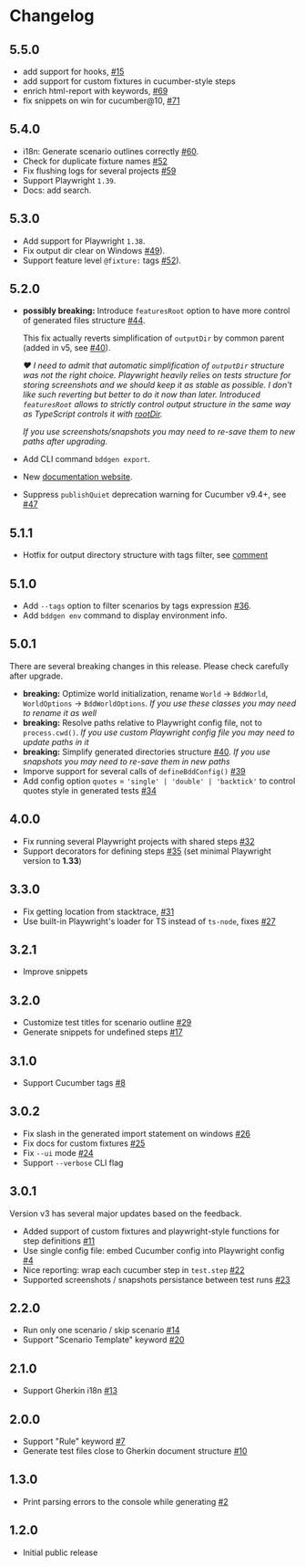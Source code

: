# Changelog

## 5.5.0
* add support for hooks, [#15](https://github.com/vitalets/playwright-bdd/issues/15)
* add support for custom fixtures in cucumber-style steps
* enrich html-report with keywords, [#69](https://github.com/vitalets/playwright-bdd/issues/69)
* fix snippets on win for cucumber@10, [#71](https://github.com/vitalets/playwright-bdd/issues/71)

## 5.4.0
* i18n: Generate scenario outlines correctly [#60](https://github.com/vitalets/playwright-bdd/issues/60).
* Check for duplicate fixture names [#52](https://github.com/vitalets/playwright-bdd/issues/52)
* Fix flushing logs for several projects [#59](https://github.com/vitalets/playwright-bdd/issues/59)
* Support Playwright `1.39`.
* Docs: add search.

## 5.3.0
* Add support for Playwright `1.38`.
* Fix output dir clear on Windows [#49](https://github.com/vitalets/playwright-bdd/issues/49)).
* Support feature level `@fixture:` tags [#52](https://github.com/vitalets/playwright-bdd/issues/52)).

## 5.2.0

* **possibly breaking:** Introduce `featuresRoot` option to have more control of generated files structure [#44](https://github.com/vitalets/playwright-bdd/issues/44).

  This fix actually reverts simplification of `outputDir` by common parent (added in v5, see [#40](https://github.com/vitalets/playwright-bdd/issues/40)).

  *❤️ I need to admit that automatic simplification of `outputDir` structure was not the right choice. Playwright heavily relies on tests structure for storing screenshots and we should keep it as stable as possible. I don't like such reverting but better to do it now than later. Introduced `featuresRoot` allows to strictly control output structure in the same way as TypeScript controls it with [rootDir](https://www.typescriptlang.org/tsconfig#rootDir).*

  *If you use screenshots/snapshots you may need to re-save them to new paths after upgrading.*

* Add CLI command `bddgen export`.
* New [documentation website](https://vitalets.github.io/playwright-bdd/#/).
* Suppress `publishQuiet` deprecation warning for Cucumber v9.4+, see [#47](https://github.com/vitalets/playwright-bdd/issues/47)

## 5.1.1
* Hotfix for output directory structure with tags filter, see [comment](https://github.com/vitalets/playwright-bdd/issues/36#issuecomment-1667819050)

## 5.1.0
* Add `--tags` option to filter scenarios by tags expression [#36](https://github.com/vitalets/playwright-bdd/issues/36).
* Add `bddgen env` command to display environment info.

## 5.0.1
There are several breaking changes in this release. Please check carefully after upgrade.
* **breaking:** Optimize world initialization, rename `World` -> `BddWorld`, `WorldOptions` -> `BddWorldOptions`.
  *If you use these classes you may need to rename it as well*
* **breaking:** Resolve paths relative to Playwright config file, not to `process.cwd()`.
  *If you use custom Playwright config file you may need to update paths in it*
* **breaking:** Simplify generated directories structure [#40](https://github.com/vitalets/playwright-bdd/issues/40).
  *If you use snapshots you may need to re-save them in new paths*
* Imporve support for several calls of `defineBddConfig()` [#39](https://github.com/vitalets/playwright-bdd/issues/39)
* Add config option `quotes` = `'single' | 'double' | 'backtick'` to control quotes style in generated tests [#34](https://github.com/vitalets/playwright-bdd/issues/34)

## 4.0.0
* Fix running several Playwright projects with shared steps [#32](https://github.com/vitalets/playwright-bdd/issues/32)
* Support decorators for defining steps [#35](https://github.com/vitalets/playwright-bdd/issues/35) (set minimal Playwright version to **1.33**)

## 3.3.0
* Fix getting location from stacktrace, [#31](https://github.com/vitalets/playwright-bdd/issues/31)
* Use built-in Playwright's loader for TS instead of `ts-node`, fixes [#27](https://github.com/vitalets/playwright-bdd/issues/27)

## 3.2.1
* Improve snippets

## 3.2.0
* Customize test titles for scenario outline [#29](https://github.com/vitalets/playwright-bdd/issues/29)
* Generate snippets for undefined steps [#17](https://github.com/vitalets/playwright-bdd/issues/17)

## 3.1.0
* Support Cucumber tags [#8](https://github.com/vitalets/playwright-bdd/issues/8)

## 3.0.2
* Fix slash in the generated import statement on windows [#26](https://github.com/vitalets/playwright-bdd/issues/26)
* Fix docs for custom fixtures [#25](https://github.com/vitalets/playwright-bdd/issues/25)
* Fix `--ui` mode [#24](https://github.com/vitalets/playwright-bdd/issues/24)
* Support `--verbose` CLI flag

## 3.0.1
Version v3 has several major updates based on the feedback.

* Added support of custom fixtures and playwright-style functions for step definitions [#11](https://github.com/vitalets/playwright-bdd/issues/11)
* Use single config file: embed Cucumber config into Playwright config [#4](https://github.com/vitalets/playwright-bdd/issues/4)
* Nice reporting: wrap each cucumber step in `test.step` [#22](https://github.com/vitalets/playwright-bdd/issues/22)
* Supported screenshots / snapshots persistance between test runs [#23](https://github.com/vitalets/playwright-bdd/issues/23)

## 2.2.0
* Run only one scenario / skip scenario [#14](https://github.com/vitalets/playwright-bdd/issues/14)
* Support "Scenario Template" keyword [#20](https://github.com/vitalets/playwright-bdd/issues/20)

## 2.1.0
* Support Gherkin i18n [#13](https://github.com/vitalets/playwright-bdd/issues/13)

## 2.0.0
* Support "Rule" keyword [#7](https://github.com/vitalets/playwright-bdd/issues/7)
* Generate test files close to Gherkin document structure [#10](https://github.com/vitalets/playwright-bdd/issues/10)

## 1.3.0
* Print parsing errors to the console while generating [#2](https://github.com/vitalets/playwright-bdd/issues/2)

## 1.2.0
* Initial public release